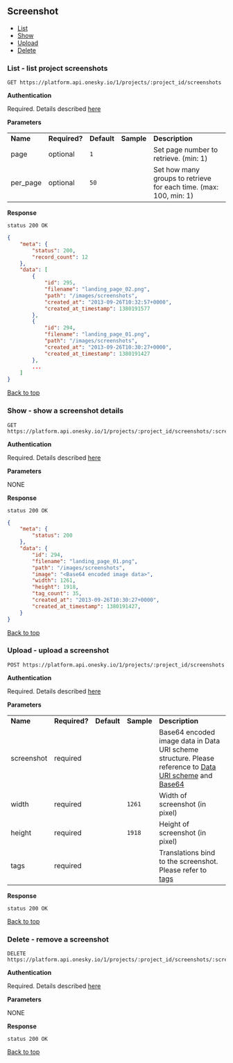 ## Screenshot
- [List](#list---list-project-screenshots)
- [Show](#show---show-a-screenshot-details)
- [Upload](#upload---upload-a-screenshot)
- [Delete](#delete---remove-a-screenshot)


### List - list project screenshots

    GET https://platform.api.onesky.io/1/projects/:project_id/screenshots

**Authentication**

Required. Details described [here](/README.md#authentication)

**Parameters**

<table>
    <tr>
        <td><strong>Name</strong></td>
        <td><strong>Required?</strong></td>
        <td><strong>Default</strong></td>
        <td><strong>Sample</strong></td>
        <td><strong>Description</strong></td>
    </tr>
    <tr>
        <td>page</td>
        <td>optional</td>
        <td><code>1</code></td>
        <td></td>
        <td>Set page number to retrieve. (min: 1)</td>
    </tr>
    <tr>
        <td>per_page</td>
        <td>optional</td>
        <td><code>50</code></td>
        <td></td>
        <td>Set how many groups to retrieve for each time. (max: 100, min: 1)</td>
    </tr>
</table>

**Response**

```
status 200 OK
```
``` json
{
    "meta": {
        "status": 200,
        "record_count": 12
    },
    "data": [
        {
            "id": 295,
            "filename": "landing_page_02.png",
            "path": "/images/screenshots",
            "created_at": "2013-09-26T10:32:57+0000",
            "created_at_timestamp": 1380191577
        },
        {
            "id": 294,
            "filename": "landing_page_01.png",
            "path": "/images/screenshots",
            "created_at": "2013-09-26T10:30:27+0000",
            "created_at_timestamp": 1380191427
        },
        ...
    ]
}
```
[Back to top](#screenshot)


### Show - show a screenshot details

    GET https://platform.api.onesky.io/1/projects/:project_id/screenshots/:screenshot_id

**Authentication**

Required. Details described [here](/README.md#authentication)

**Parameters**

NONE

**Response**

```
status 200 OK
```
``` json
{
    "meta": {
        "status": 200
    },
    "data": {
        "id": 294,
        "filename": "landing_page_01.png",
        "path": "/images/screenshots",
        "image": "<Base64 encoded image data>",
        "width": 1261,
        "height": 1918,
        "tag_count": 35,
        "created_at": "2013-09-26T10:30:27+0000",
        "created_at_timestamp": 1380191427,
    }
}
```
[Back to top](#screenshot)


### Upload - upload a screenshot

    POST https://platform.api.onesky.io/1/projects/:project_id/screenshots

**Authentication**

Required. Details described [here](/README.md#authentication)

**Parameters**

<table>
    <tr>
        <td><strong>Name</strong></td>
        <td><strong>Required?</strong></td>
        <td><strong>Default</strong></td>
        <td><strong>Sample</strong></td>
        <td><strong>Description</strong></td>
    </tr>
    <tr>
        <td>screenshot</td>
        <td>required</td>
        <td></td>
        <td></td>
        <td>Base64 encoded image data in Data URI scheme structure. Please reference to <a href="http://en.wikipedia.org/wiki/Data_URI_scheme" target="_blank">Data URI scheme</a> and <a href="http://en.wikipedia.org/wiki/Base64" target="_blank">Base64</a></td>
    </tr>
    <tr>
        <td>width</td>
        <td>required</td>
        <td></td>
        <td><code>1261</code></td>
        <td>Width of screenshot (in pixel)</td>
    </tr>
    <tr>
        <td>height</td>
        <td>required</td>
        <td></td>
        <td><code>1918</code></td>
        <td>Height of screenshot (in pixel)</td>
    </tr>
    <tr>
        <td>tags</td>
        <td>required</td>
        <td></td>
        <td></td>
        <td>Translations bind to the screenshot. Please refer to <a href="/reference/tag.md">tags</a></td>
    </tr>
</table>

**Response**

```
status 200 OK
```
[Back to top](#screenshot)


### Delete - remove a screenshot

    DELETE https://platform.api.onesky.io/1/projects/:project_id/screenshots/:screenshot_id

**Authentication**

Required. Details described [here](/README.md#authentication)

**Parameters**

NONE

**Response**

```
status 200 OK
```
[Back to top](#screenshot)

